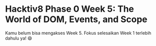 # Hacktiv8 Phase 0 Week 5: The World of DOM, Events, and Scope

Kamu belum bisa mengakses Week 5. Fokus selesaikan Week 1 terlebih dahulu ya! :smile:
<!---
![Header](assets/header-w4.jpg)

Selamat sudah melalui kegiatan pekan keempat! Dua hari pertama akan memantapkan logika kamu dalam JavaScript, dan setelah tiga minggu penuh bermain dengan console dan logika, minggu ini mulai dari hari rabu kita akan refreshing sejenak dan mempelajari DOM dan jQuery, yang akan membuat website kamu menjadi interaktif dan menarik!

![Let's start!](assets/start.png)

## Senin - coderbyte
Hari baru, semangat baru! Sebentar lagi tantangan coderbyte akan habis! Selamat karena telah menempuh perjalanan sejauh ini, dan kami semua mengerti, bahwa perjalanan tersebut tidak mudah. Hari ini kita akan mengasahh kemampuanmu lagi dengan tantangan, sekaligus mempersiapkanmu untuk Live Coding Online besok!

- :pushpin: [Form Pengumpulan Tugas Week 5](https://airtable.com/shr1CyS9L48RDpqEv)
- :anchor:
[coderbyte Looping and Conditional - Mean Mode](https://coderbyte.com/information.php?ct=Mean%20Mode)
- :anchor:
[coderbyte Recursion - First Factorial](https://coderbyte.com/information.php?ct=First%20Factorial)
- :anchor:
[coderbyte Recursion - Simple Adding](https://coderbyte.com/information.php?ct=Simple%20Adding)
- :anchor:
[coderbyte Recursion - Additive Persistence](https://coderbyte.com/information.php?ct=Additive%20Persistence)
- :anchor:
[coderbyte Recursion - Multiplicative Persistence](https://coderbyte.com/information.php?ct=Multiplicative%20Persistence)

## Selasa - Online Live Coding (Conditional and Recursion)
Tibalah kita di hari live coding minggu ini. Persiapkan dirimu untuk memulai live coding. Yang terpenting adalah kamu percaya kamu bisa mengerjakannya dan mendapatkan solusi terbaik dari kasus yang diberikan. :cool:

- :pushpin: Tidak dikumpulkan, karena menggunakan online live coding
- :anchor:
Melakukan Live Coding secara Online dengan [Codeshare](https://codeshare.io)

## Rabu - DOM Introduction
Akhirnya beberapa pekan tantangan yang penuh logika dan sintaks berakhir. Sekarang, kamu akan mencoba bermain dengan DOM dan pada akhirnya membuat aplikasi web yang interaktif dengan jQuery. Anggap saja beberapa hari ini sebagai refreshing dari pekan lalu, dan hasil dari pekan ini pun akan menghasilkan aplikasi web yang menarik dan interaktif.

- :pushpin: [Form Pengumpulan Tugas Week 5](https://airtable.com/shr1CyS9L48RDpqEv)
- :notebook_with_decorative_cover: [Memahami Document Object Model](https://github.com/hacktiv8/phase-0-activities/blob/master/modules/js-dom-intro.md)
- :notebook_with_decorative_cover: [Memahami Document Object Model Lanjutan](https://github.com/hacktiv8/phase-0-activities/blob/master/modules/js-dom-devtools.md)
- :anchor: [Form Validation Sederhana](modules/anchor-vanilla-js.md)

## Kamis - More about DOM and jQuery
Kamu telah mengetahui apa itu DOM dan event di web, sekarang, saatnya kamu manfaatkan jQuery untuk melakukan interaksi dan manipulasi DOM dengan lebih mudah dan cepat!

- :pushpin: [Form Pengumpulan Tugas Week 5](https://airtable.com/shr1CyS9L48RDpqEv)
- :notebook_with_decorative_cover: [Mengenal jQuery](https://github.com/hacktiv8/phase-0-activities/blob/master/modules/jquery.md)
- :anchor: [Mencoba jQuery (Chapter 1)](http://try.jquery.com/)
- :anchor: [Mencoba jQuery (Chapter 2)](http://try.jquery.com/)
- :anchor: [Mencoba jQuery (Chapter 3)](http://try.jquery.com/)
- :anchor: [Mencoba jQuery (Chapter 4)](http://try.jquery.com/)
- :rocket: [Mencoba jQuery (Chapter 5)](http://try.jquery.com/)
- :rocket: [Mencoba jQuery (Chapter 6)](http://try.jquery.com/)

## Jumat - Interactive App using jQuery
Kamu telah mempelajari event dan manipulasi DOM dengan vanilla JavaScript maupun jQuery. Sekarang saatnya kamu membuat sebuah website yang interaktif menggunakan pengetahuan yang telah kita dapatkan dua hari kebelakang.

- :pushpin: [Form Pengumpulan Tugas Week 5](https://airtable.com/shr1CyS9L48RDpqEv)
- :anchor: [Membuat website yang interaktif menggunakan jQuery](http://try.jquery.com/)



## Sabtu dan Minggu

- [Refleksi kegiatan pekan ini](https://github.com/hacktiv8/phase-0-activities/blob/master/modules/reflection.md)
- [Blogging teknikal terkait skill pekan ini](https://github.com/hacktiv8/phase-0-activities/blob/master/modules/blog.md)

Selamat berpetualang dengan istilah dan teknologi yang makin seru! Jika ada hal yang perlu ditanyakan, langsung saja berdiskusi di grup ya.

Salam,

Tim Hacktiv8

![Hacktiv8 Banner](assets/banner.png)
--->
